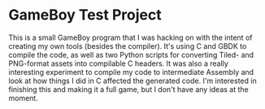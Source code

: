 # GameBoy Test Project

This is a small GameBoy program that I was hacking on with the intent of creating my own tools (besides the compiler). It's using C and GBDK to compile the code, as well as two Python scripts for converting Tiled- and PNG-format assets into compilable C headers. It was also a really interesting experiment to compile my code to intermediate Assembly and look at how things I did in C affected the generated code. I'm interested in finishing this and making it a full game, but I don't have any ideas at the moment.